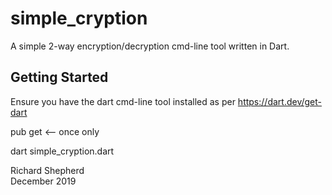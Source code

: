 # simple_cryption

A simple 2-way encryption/decryption cmd-line tool written in Dart.

## Getting Started

Ensure you have the dart cmd-line tool installed as per https://dart.dev/get-dart

pub get <-- once only

dart simple_cryption.dart

Richard Shepherd  
December 2019
